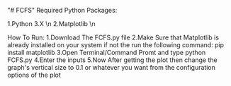 "# FCFS" 
Required Python Packages:

1.Python 3.X \n
2.Matplotlib \n

How To Run:
	1.Download The FCFS.py file 
	2.Make Sure that Matplotlib is already installed on your system if not the run the following command:
		pip install matplotlib
	3.Open Terminal/Command Promt and type python FCFS.py 
	4.Enter the inputs 
	5.Now After getting the plot then change the graph's vertical size to 0.1 or whatever you want from the configuration options of the plot 
	

